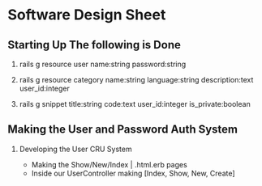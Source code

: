 # Software Design Sheet

## Starting Up The following is Done

1. rails g resource user name:string password:string

2. rails g resource category name:string language:string description:text user_id:integer

3. rails g snippet title:string code:text user_id:integer is_private:boolean

## Making the User and Password Auth System

1. Developing the User CRU System

    * Making the Show/New/Index | .html.erb pages
    * Inside our UserController making [Index, Show, New, Create]
